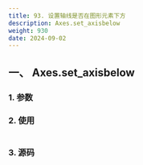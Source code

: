 ```yaml
---
title: 93. 设置轴线是否在图形元素下方
description: Axes.set_axisbelow
weight: 930
date: 2024-09-02
---
```

<style>
th, td {
  border: 1px solid rgb(190, 190, 190);
}
</style>


## 一、 Axes.set_axisbelow


### 1. 参数




### 2. 使用



```python


```


### 3. 源码
```python

```




